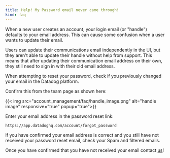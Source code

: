 ```yaml
---
title: Help! My Password email never came through!
kind: faq
---
```


When a new user creates an account, your login email (or "handle") defaults to your email address. This can cause some confusion when a user wants to update their email.

Users can update their communications email independently in the UI, but they aren't able to update their handle without help from support. This means that after updating their communication email address on their own, they still need to sign in with their old email address.

When attempting to reset your password, check if you previously changed your email in the Datadog platform.

Confirm this from the team page as shown here:

{{< img src="account_management/faq/handle_image.png" alt="handle image" responsive="true" popup="true">}}

Enter your email address in the password reset link:

`https://app.datadoghq.com/account/forgot_password`

If you have confirmed your email address is correct and you still have not received your password reset email, check your Spam and filtered emails.  

Once you have confirmed that you have not received your email contact [us][1]!

[1]: /help